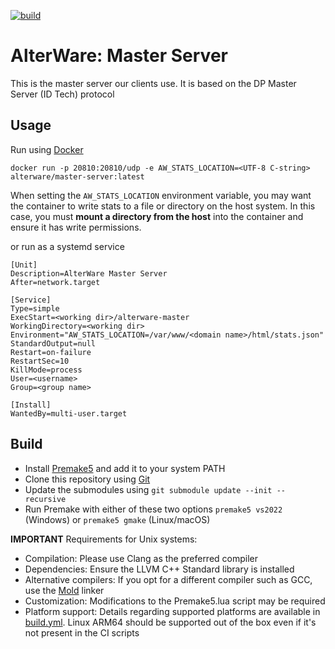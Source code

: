 [![build](https://github.com/alterware/master-server/workflows/Build/badge.svg)](https://github.com/alterware/master-server/actions)


# AlterWare: Master Server
This is the master server our clients use. It is based on the DP Master Server (ID Tech) protocol

## Usage
Run using [Docker][docker-link]

```
docker run -p 20810:20810/udp -e AW_STATS_LOCATION=<UTF-8 C-string> alterware/master-server:latest
```

When setting the `AW_STATS_LOCATION` environment variable, you may want the container to write stats to a file or directory on the host system. In this case, you must **mount a directory from the host** into the container and ensure it has write permissions.

or run as a systemd service

```
[Unit]
Description=AlterWare Master Server
After=network.target

[Service]
Type=simple
ExecStart=<working dir>/alterware-master
WorkingDirectory=<working dir>
Environment="AW_STATS_LOCATION=/var/www/<domain name>/html/stats.json"
StandardOutput=null
Restart=on-failure
RestartSec=10
KillMode=process
User=<username>
Group=<group name>

[Install]
WantedBy=multi-user.target
```

## Build
- Install [Premake5][premake5-link] and add it to your system PATH
- Clone this repository using [Git][git-link]
- Update the submodules using ``git submodule update --init --recursive``
- Run Premake with either of these two options ``premake5 vs2022`` (Windows) or ``premake5 gmake`` (Linux/macOS)

**IMPORTANT**
Requirements for Unix systems:
- Compilation: Please use Clang as the preferred compiler
- Dependencies: Ensure the LLVM C++ Standard library is installed
- Alternative compilers: If you opt for a different compiler such as GCC, use the [Mold][mold-link] linker
- Customization: Modifications to the Premake5.lua script may be required
- Platform support: Details regarding supported platforms are available in [build.yml](.github/workflows/build.yml). Linux ARM64 should be supported out of the box even if it's not present in the CI scripts

[docker-link]:            https://www.docker.com
[premake5-link]:          https://premake.github.io
[git-link]:               https://git-scm.com
[mold-link]:              https://github.com/rui314/mold
